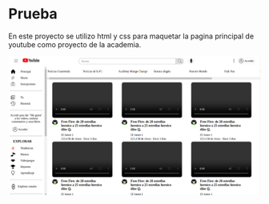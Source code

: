 # Prueba

En este proyecto se utilizo html y css para maquetar la pagina principal de youtube como proyecto de la academia.

![alt text](paginademiproyecto.png)